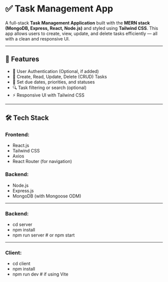 # ✅ Task Management App

A full-stack **Task Management Application** built with the **MERN stack (MongoDB, Express, React, Node.js)** and styled using **Tailwind CSS**. This app allows users to create, view, update, and delete tasks efficiently — all with a clean and responsive UI.

---

## 🚀 Features

- 🔐 User Authentication (Optional, if added)
- 📝 Create, Read, Update, Delete (CRUD) Tasks
- 📅 Set due dates, priorities, and statuses
- 🔍 Task filtering or search (optional)
- ⚡ Responsive UI with Tailwind CSS

---

## 🛠️ Tech Stack

### Frontend:
- React.js
- Tailwind CSS
- Axios
- React Router (for navigation)

### Backend:
- Node.js
- Express.js
- MongoDB (with Mongoose ODM)

---
### Backend:
- cd server
- npm install
- npm run server  # or npm start
---
### Client:
- cd client
- npm install
- npm run dev  # if using Vite
